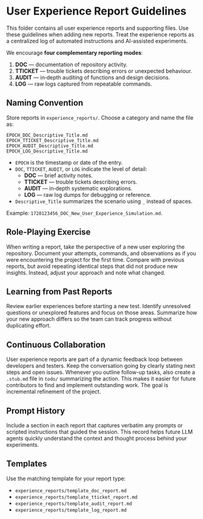 # User Experience Report Guidelines

This folder contains all user experience reports and supporting files. Use these guidelines when adding new reports. Treat the experience reports as a centralized log of automated instructions and AI-assisted experiments.

We encourage **four complementary reporting modes**:

1. **DOC** — documentation of repository activity.
2. **TTICKET** — trouble tickets describing errors or unexpected behaviour.
3. **AUDIT** — in‑depth auditing of functions and design decisions.
4. **LOG** — raw logs captured from repeatable commands.

## Naming Convention

Store reports in `experience_reports/`. Choose a category and name the file as:

```
EPOCH_DOC_Descriptive_Title.md
EPOCH_TTICKET_Descriptive_Title.md
EPOCH_AUDIT_Descriptive_Title.md
EPOCH_LOG_Descriptive_Title.md
```

* `EPOCH` is the timestamp or date of the entry.
* `DOC`, `TTICKET`, `AUDIT`, or `LOG` indicate the level of detail:
  * **DOC** — brief activity notes.
  * **TTICKET** — trouble tickets describing errors.
  * **AUDIT** — in‑depth systematic explorations.
  * **LOG** — raw log dumps for debugging or reference.
* `Descriptive_Title` summarizes the scenario using `_` instead of spaces.

Example: `1720123456_DOC_New_User_Experience_Simulation.md`.

## Role‑Playing Exercise

When writing a report, take the perspective of a new user exploring the repository. Document your attempts, commands, and observations as if you were encountering the project for the first time. Compare with previous reports, but avoid repeating identical steps that did not produce new insights. Instead, adjust your approach and note what changed.

## Learning from Past Reports

Review earlier experiences before starting a new test. Identify unresolved questions or unexplored features and focus on those areas. Summarize how your new approach differs so the team can track progress without duplicating effort.

## Continuous Collaboration

User experience reports are part of a dynamic feedback loop between developers and testers. Keep the conversation going by clearly stating next steps and open issues. Whenever you outline follow-up tasks, also create a `.stub.md` file in `todo/` summarizing the action. This makes it easier for future contributors to find and implement outstanding work. The goal is incremental refinement of the project.

## Prompt History

Include a section in each report that captures verbatim any prompts or scripted instructions that guided the session. This record helps future LLM agents quickly understand the context and thought process behind your experiments.

## Templates

Use the matching template for your report type:

- `experience_reports/template_doc_report.md`
- `experience_reports/template_tticket_report.md`
- `experience_reports/template_audit_report.md`
- `experience_reports/template_log_report.md`

